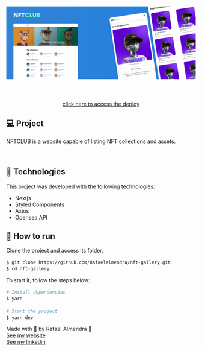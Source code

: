 <h1 align="center">
    <img alt="NftClub" src="github/Mockup.png" />
</h1>

<br>

<p align="center">
  <a href="https://nft-gallery-iota.vercel.app/" target="_blank">
    click here to access the deploy
  </a>
</p>

## 💻 Project

NFTCLUB is a website capable of listing NFT collections and assets.

<br>

## 🧪 Technologies

This project was developed with the following technologies:

- Nextjs
- Styled Components
- Axios
- Opensea API

## 🚀 How to run

Clone the project and access its folder.

```bash
$ git clone https://github.com/Rafaelalmendra/nft-gallery.git
$ cd nft-gallery
```

To start it, follow the steps below:
```bash
# Install dependencies
$ yarn

# Start the project
$ yarn dev
```

Made with 💜 by Rafael Almendra 👋 
<br />
[See my website](https://rafaelalmendra.com)
<br />
[See my linkedin](https://www.linkedin.com/in/rafaelalmendradev/)
